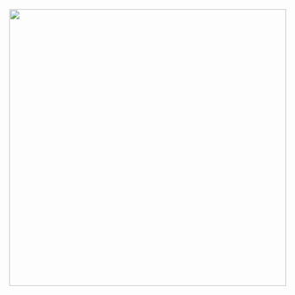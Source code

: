 
<img src="https://media.giphy.com/media/3r9ctUFGh6QWmFR5F7/giphy.gif" height="500" width="500" />

  


